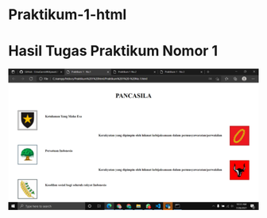# Praktikum-1-html
# Hasil Tugas Praktikum Nomor 1
![alt](https://github.com/ErinaGarnisWidyawati/Praktikum-1-html/blob/master/Praktikum%201%20-%201.PNG)
